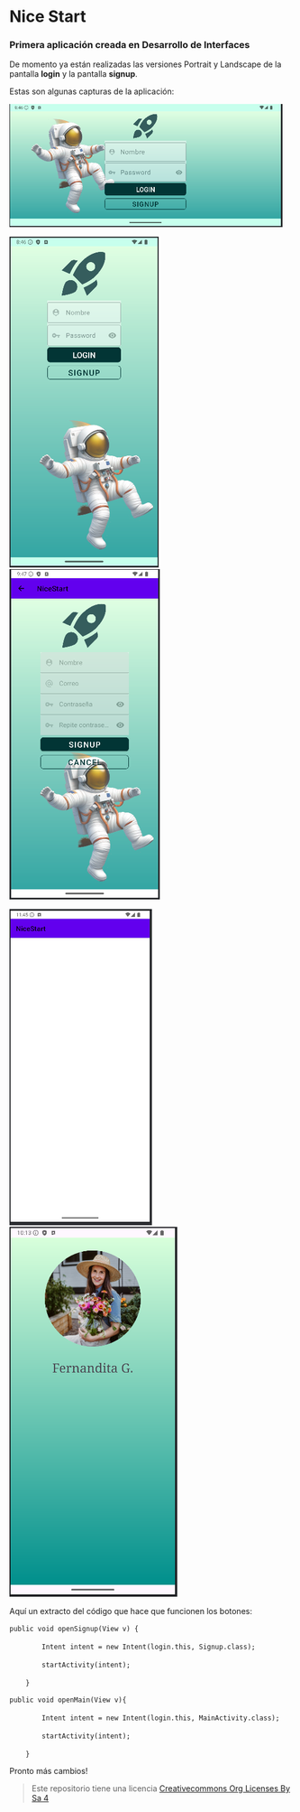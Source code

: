 # Nice Start 

### Primera aplicación creada en Desarrollo de Interfaces


De momento ya están realizadas las versiones Portrait y Landscape de la pantalla **login** y la pantalla **signup**.

Estas son algunas capturas de la aplicación:


![login activity](img/cap1.png)

![login activity](img/cap2.PNG)
![login activity](img/cap3.PNG)

![login activity](img/cap4.PNG)
![login activity](img/cap5.png)



Aquí un extracto del código que hace que funcionen los botones:


```
public void openSignup(View v) {

        Intent intent = new Intent(login.this, Signup.class);
        
        startActivity(intent);
        
    }
```

```
public void openMain(View v){
    
        Intent intent = new Intent(login.this, MainActivity.class);
        
        startActivity(intent);
        
    } 
```

Pronto más cambios!

>Este repositorio tiene una licencia
>[Creativecommons Org Licenses By Sa 4](http://creativecommons.org/licenses/by-sa/4.0/)

